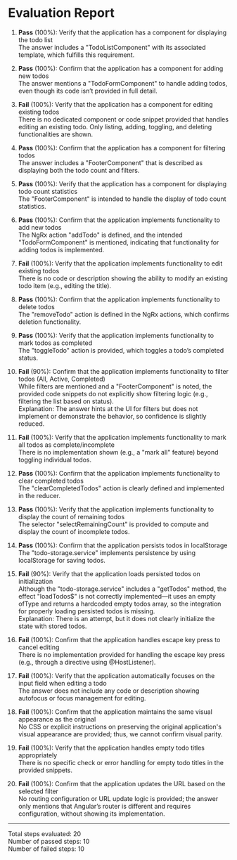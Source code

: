 # Evaluation Report

1. **Pass** (100%): Verify that the application has a component for displaying the todo list  
   The answer includes a "TodoListComponent" with its associated template, which fulfills this requirement.

2. **Pass** (100%): Confirm that the application has a component for adding new todos  
   The answer mentions a "TodoFormComponent" to handle adding todos, even though its code isn’t provided in full detail.

3. **Fail** (100%): Verify that the application has a component for editing existing todos  
   There is no dedicated component or code snippet provided that handles editing an existing todo. Only listing, adding, toggling, and deleting functionalities are shown.

4. **Pass** (100%): Confirm that the application has a component for filtering todos  
   The answer includes a "FooterComponent" that is described as displaying both the todo count and filters.

5. **Pass** (100%): Verify that the application has a component for displaying todo count statistics  
   The "FooterComponent" is intended to handle the display of todo count statistics.

6. **Pass** (100%): Confirm that the application implements functionality to add new todos  
   The NgRx action "addTodo" is defined, and the intended "TodoFormComponent" is mentioned, indicating that functionality for adding todos is implemented.

7. **Fail** (100%): Verify that the application implements functionality to edit existing todos  
   There is no code or description showing the ability to modify an existing todo item (e.g., editing the title).

8. **Pass** (100%): Confirm that the application implements functionality to delete todos  
   The "removeTodo" action is defined in the NgRx actions, which confirms deletion functionality.

9. **Pass** (100%): Verify that the application implements functionality to mark todos as completed  
   The "toggleTodo" action is provided, which toggles a todo’s completed status.

10. **Fail** (90%): Confirm that the application implements functionality to filter todos (All, Active, Completed)  
    While filters are mentioned and a "FooterComponent" is noted, the provided code snippets do not explicitly show filtering logic (e.g., filtering the list based on status).  
    Explanation: The answer hints at the UI for filters but does not implement or demonstrate the behavior, so confidence is slightly reduced.

11. **Fail** (100%): Verify that the application implements functionality to mark all todos as complete/incomplete  
    There is no implementation shown (e.g., a "mark all" feature) beyond toggling individual todos.

12. **Pass** (100%): Confirm that the application implements functionality to clear completed todos  
    The "clearCompletedTodos" action is clearly defined and implemented in the reducer.

13. **Pass** (100%): Verify that the application implements functionality to display the count of remaining todos  
    The selector "selectRemainingCount" is provided to compute and display the count of incomplete todos.

14. **Pass** (100%): Confirm that the application persists todos in localStorage  
    The "todo-storage.service" implements persistence by using localStorage for saving todos.

15. **Fail** (90%): Verify that the application loads persisted todos on initialization  
    Although the "todo-storage.service" includes a "getTodos" method, the effect "loadTodos$" is not correctly implemented—it uses an empty ofType and returns a hardcoded empty todos array, so the integration for properly loading persisted todos is missing.  
    Explanation: There is an attempt, but it does not clearly initialize the state with stored todos.

16. **Fail** (100%): Confirm that the application handles escape key press to cancel editing  
    There is no implementation provided for handling the escape key press (e.g., through a directive using @HostListener).

17. **Fail** (100%): Verify that the application automatically focuses on the input field when editing a todo  
    The answer does not include any code or description showing autofocus or focus management for editing.

18. **Fail** (100%): Confirm that the application maintains the same visual appearance as the original  
    No CSS or explicit instructions on preserving the original application's visual appearance are provided; thus, we cannot confirm visual parity.

19. **Fail** (100%): Verify that the application handles empty todo titles appropriately  
    There is no specific check or error handling for empty todo titles in the provided snippets.

20. **Fail** (100%): Confirm that the application updates the URL based on the selected filter  
    No routing configuration or URL update logic is provided; the answer only mentions that Angular’s router is different and requires configuration, without showing its implementation.

---

Total steps evaluated: 20  
Number of passed steps: 10  
Number of failed steps: 10